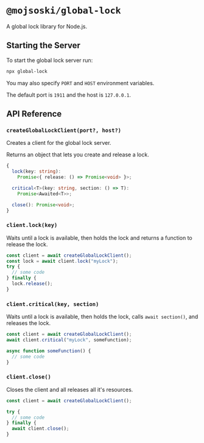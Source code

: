 # `@mojsoski/global-lock`

A global lock library for Node.js.

## Starting the Server

To start the global lock server run:

```sh
npx global-lock 
```

You may also specify `PORT` and `HOST` environment variables.

The default port is `1911` and the host is `127.0.0.1`.

## API Reference

### `createGlobalLockClient(port?, host?)`

Creates a client for the global lock server.

Returns an object that lets you create and release a lock.

```ts
{
  lock(key: string):
    Promise<{ release: () => Promise<void> }>;

  critical<T>(key: string, section: () => T):
    Promise<Awaited<T>>;

  close(): Promise<void>;
}
```

### `client.lock(key)`

Waits until a lock is available, then holds the lock and returns a function to release the lock.

```ts
const client = await createGlobalLockClient();
const lock = await client.lock("myLock");
try {
  // some code
} finally {
  lock.release();
}
```

### `client.critical(key, section)`

Waits until a lock is available, then holds the lock, calls `await section()`, and releases the lock.

```ts
const client = await createGlobalLockClient();
await client.critical("myLock", someFunction);

async function someFunction() {
  // some code
}
```

### `client.close()`

Closes the client and all releases all it's resources.

```ts
const client = await createGlobalLockClient();

try {
  // some code
} finally {
  await client.close();
}
```
